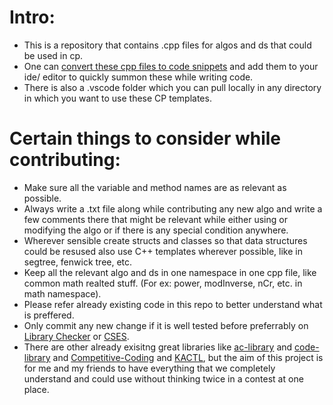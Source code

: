 # Intro:
- This is a repository that contains .cpp files for algos and ds that could be used in cp.
- One can [convert these cpp files to code snippets](https://snippet-generator.app/) and add them to your ide/ editor to quickly summon these while writing code.
- There is also a .vscode folder which you can pull locally in any directory in which you want to use these CP templates.

# Certain things to consider while contributing:
- Make sure all the variable and method names are as relevant as possible.
- Always write a .txt file along while contributing any new algo and write a few comments there that might be relevant while either using or modifying the algo or if there is any special condition anywhere.
- Wherever sensible create structs and classes so that data structures could be resused also use C++ templates wherever possible, like in segtree, fenwick tree, etc.
- Keep all the relevant algo and ds in one namespace in one cpp file, like common math realted stuff. (For ex: power, modInverse, nCr, etc. in math namespace).
- Please refer already existing code in this repo to better understand what is preffered.
- Only commit any new change if it is well tested before preferrably on [Library Checker](https://judge.yosupo.jp/) or [CSES](https://cses.fi/problemset/).
- There are other already exisitng great libraries like [ac-library](https://github.com/atcoder/ac-library) and [code-library](https://github.com/ShahjalalShohag/code-library) and [Competitive-Coding](https://github.com/Ashishgup1/Competitive-Coding/) and [KACTL](https://github.com/kth-competitive-programming/kactl), but the aim of this project is for me and my friends to have everything that we completely understand and could use without thinking twice in a contest at one place.
